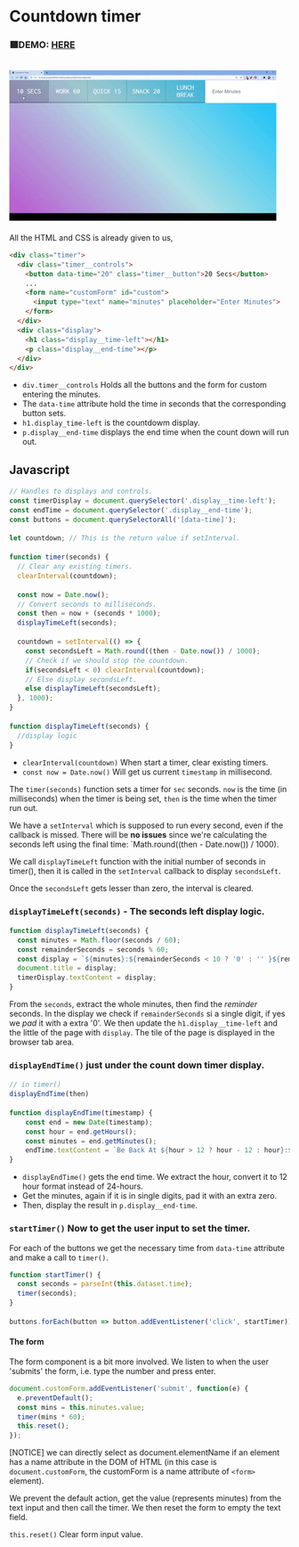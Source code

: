 # Countdown timer

### 🟥**DEMO:** [HERE](https://mitzelldone.github.io/JavaScript30/The%2030%20Projects/29%20-%20Countdown%20Timer/index.html)

## ![demo](https://github.com/Mitzelldone/JavaScript30/blob/main/The%2030%20Projects/images/29.demo.gif)

All the HTML and CSS is already given to us,

```HTML
<div class="timer">
  <div class="timer__controls">
    <button data-time="20" class="timer__button">20 Secs</button>
    ...
    <form name="customForm" id="custom">
      <input type="text" name="minutes" placeholder="Enter Minutes">
    </form>
  </div>
  <div class="display">
    <h1 class="display__time-left"></h1>
    <p class="display__end-time"></p>
  </div>
</div>
```

- `div.timer__controls` Holds all the buttons and the form for custom entering the minutes.
- The `data-time` attribute hold the time in seconds that the corresponding button sets.
- `h1.display_time-left` is the countdowm display.
- `p.display__end-time` displays the end time when the count down will run out.

## Javascript

```Javascript
// Handles to displays and controls.
const timerDisplay = document.querySelector('.display__time-left');
const endTime = document.querySelector('.display__end-time');
const buttons = document.querySelectorAll('[data-time]');

let countdown; // This is the return value if setInterval.

function timer(seconds) {
  // Clear any existing timers.
  clearInterval(countdown);

  const now = Date.now();
  // Convert seconds to milliseconds.
  const then = now + (seconds * 1000);
  displayTimeLeft(seconds);

  countdown = setInterval(() => {
    const secondsLeft = Math.round((then - Date.now()) / 1000);
    // Check if we should stop the countdown.
    if(secondsLeft < 0) clearInterval(countdown);
    // Else display secondsLeft.
    else displayTimeLeft(secondsLeft);
  }, 1000);
}

function displayTimeLeft(seconds) {
  //display logic
}
```

- `clearInterval(countdown)` When start a timer, clear existing timers.
- `const now = Date.now()` Will get us current `timestamp` in millisecond.

The `timer(seconds)` function sets a timer for `sec` seconds. `now` is the time (in milliseconds) when the timer is being set, `then` is the time when the timer run out.

We have a `setInterval` which is supposed to run every second, even if the callback is missed. There will be **no issues** since we're calculating the seconds left using the final time: `Math.round((then - Date.now()) / 1000).

We call `displayTimeLeft` function with the initial number of seconds in timer(), then it is called in the `setInterval` callback to display `secondsLeft`.

Once the `secondsLeft` gets lesser than zero, the interval is cleared.

### `displayTimeLeft(seconds)` - The seconds left display logic.

```Javascript
function displayTimeLeft(seconds) {
  const minutes = Math.floor(seconds / 60);
  const remainderSeconds = seconds % 60;
  const display = `${minutes}:${remainderSeconds < 10 ? '0' : '' }${remainderSeconds}`;
  document.title = display;
  timerDisplay.textContent = display;
}
```

From the `seconds`, extract the whole minutes, then find the _reminder_ seconds. In the display we check if `remainderSeconds` si a single digit, if yes we _pad_ it with a extra '0'. We then update the `h1.display__time-left` and the little of the page with `display`. The tile of the page is displayed in the browser tab area.

### `displayEndTime()` just under the count down timer display.

```Javascript
// in timer()
displayEndTime(then)

function displayEndTime(timestamp) {
    const end = new Date(timestamp);
    const hour = end.getHours();
    const minutes = end.getMinutes();
    endTime.textContent = `Be Back At ${hour > 12 ? hour - 12 : hour}:${minutes < 10 ? '0' : ''}${minutes}`;
}

```

- `displayEndTime()` gets the end time. We extract the hour, convert it to 12 hour format instead of 24-hours.
- Get the minutes, again if it is in single digits, pad it with an extra zero.
- Then, display the result in `p.display__end-time`.

### `startTimer()` Now to get the user input to set the timer.

For each of the buttons we get the necessary time from `data-time` attribute and make a call to `timer()`.

```Javascript
function startTimer() {
  const seconds = parseInt(this.dataset.time);
  timer(seconds);
}

buttons.forEach(button => button.addEventListener('click', startTimer));
```

#### The form

The form component is a bit more involved. We listen to when the user 'submits' the form, i.e. type the number and press enter.

```Javascript
document.customForm.addEventListener('submit', function(e) {
  e.preventDefault();
  const mins = this.minutes.value;
  timer(mins * 60);
  this.reset();
});
```

[NOTICE] we can directly select as document.elementName if an element has a name attribute in the DOM of HTML (in this case is `document.customForm`, the customForm is a name attribute of `<form>` element).

We prevent the default action, get the value (represents minutes) from the text input and then call the timer. We then reset the form to empty the text field.

`this.reset()` Clear form input value.
